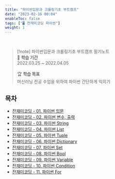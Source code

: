 ```yaml
---
title: "파이썬입문과 크롤링기초 부트캠프"
date: "2023-02-16 00:04"
enableToc: false
tags: ["🖥️ 잔재미코딩 파이썬"]
weight: 1
---
```


<br>

> [!note] 파이썬입문과 크롤링기초 부트캠프 필기노트
> <br>
> 📅 **학습 기간** <br>
> 2022.03.25 ~ 2022.04.05
><br><br>
> 🏆 **학습 목표** <br>
> 머신러닝 전공 수업을 위하여 파이썬 간단하게 익히기

## 목차

- [잔재미코딩 - 01. 파이썬 입문](brain/Lecture/funny-python/funny01)
- [잔재미코딩 - 02. 파이썬 변수, 출력](brain/Lecture/funny-python/funny02)
- [잔재미코딩 - 03. 파이썬 String](brain/Lecture/funny-python/funny03)
- [잔재미코딩 - 04. 파이썬 List](brain/Lecture/funny-python/funny04)
- [잔재미코딩 - 05. 파이썬 Tuple](brain/Lecture/funny-python/funny05)
- [잔재미코딩 - 06. 파이썬 Dictionary](brain/Lecture/funny-python/funny06)
- [잔재미코딩 - 07. 파이썬 Set](brain/Lecture/funny-python/funny07)
- [잔재미코딩 - 08. 파이썬 Bool](brain/Lecture/funny-python/funny08)
- [잔재미코딩 - 09. 파이썬 Variable](brain/Lecture/funny-python/funny09)
- [잔재미코딩 - 10. 파이썬 Condition](brain/Lecture/funny-python/funny10)
- [잔재미코딩 - 11. 파이썬 For](brain/Lecture/funny-python/funny11)
